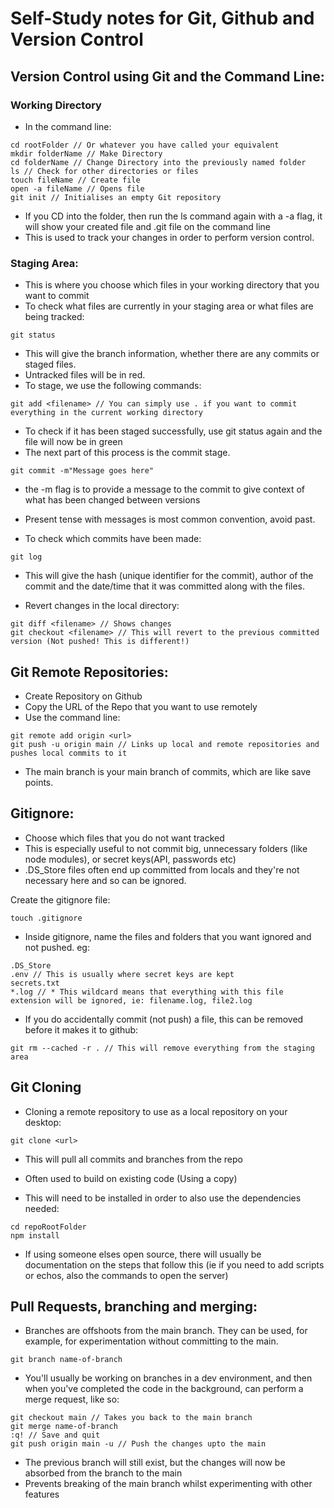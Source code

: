 # Self-Study notes for Git, Github and Version Control

## Version Control using Git and the Command Line:

### Working Directory

- In the command line:

```
cd rootFolder // Or whatever you have called your equivalent
mkdir folderName // Make Directory
cd folderName // Change Directory into the previously named folder
ls // Check for other directories or files
touch fileName // Create file
open -a fileName // Opens file
git init // Initialises an empty Git repository

```

- If you CD into the folder, then run the ls command again with a -a flag, it will show your created file and .git file on the command line
- This is used to track your changes in order to perform version control.

### Staging Area:

- This is where you choose which files in your working directory that you want to commit
- To check what files are currently in your staging area or what files are being tracked:

```
git status
```

- This will give the branch information, whether there are any commits or staged files.
- Untracked files will be in red.
- To stage, we use the following commands:

```
git add <filename> // You can simply use . if you want to commit everything in the current working directory
```

- To check if it has been staged successfully, use git status again and the file will now be in green
- The next part of this process is the commit stage.

```
git commit -m"Message goes here"
```

- the -m flag is to provide a message to the commit to give context of what has been changed between versions
- Present tense with messages is most common convention, avoid past.

- To check which commits have been made:

```
git log
```

- This will give the hash (unique identifier for the commit), author of the commit and the date/time that it was committed along with the files.

- Revert changes in the local directory:

```
git diff <filename> // Shows changes
git checkout <filename> // This will revert to the previous committed version (Not pushed! This is different!)
```

## Git Remote Repositories:

- Create Repository on Github
- Copy the URL of the Repo that you want to use remotely
- Use the command line:

```
git remote add origin <url>
git push -u origin main // Links up local and remote repositories and pushes local commits to it
```

- The main branch is your main branch of commits, which are like save points.

## Gitignore:

- Choose which files that you do not want tracked
- This is especially useful to not commit big, unnecessary folders (like node modules), or secret keys(API, passwords etc)
- .DS_Store files often end up committed from locals and they're not necessary here and so can be ignored.

Create the gitignore file:

```
touch .gitignore
```

- Inside gitignore, name the files and folders that you want ignored and not pushed. eg:

```
.DS_Store
.env // This is usually where secret keys are kept
secrets.txt
*.log // * This wildcard means that everything with this file extension will be ignored, ie: filename.log, file2.log
```

- If you do accidentally commit (not push) a file, this can be removed before it makes it to github:

```
git rm --cached -r . // This will remove everything from the staging area
```

## Git Cloning

- Cloning a remote repository to use as a local repository on your desktop:

```
git clone <url>
```

- This will pull all commits and branches from the repo
- Often used to build on existing code (Using a copy)

- This will need to be installed in order to also use the dependencies needed:

```
cd repoRootFolder
npm install
```

- If using someone elses open source, there will usually be documentation on the steps that follow this (ie if you need to add scripts or echos, also the commands to open the server)

## Pull Requests, branching and merging:

- Branches are offshoots from the main branch. They can be used, for example, for experimentation without committing to the main.

```
git branch name-of-branch
```

- You'll usually be working on branches in a dev environment, and then when you've completed the code in the background, can perform a merge request, like so:

```
git checkout main // Takes you back to the main branch
git merge name-of-branch
:q! // Save and quit
git push origin main -u // Push the changes upto the main
```

- The previous branch will still exist, but the changes will now be absorbed from the branch to the main
- Prevents breaking of the main branch whilst experimenting with other features
